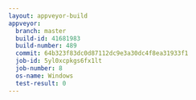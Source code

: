 ```yaml
---
layout: appveyor-build
appveyor:
  branch: master
  build-id: 41681983
  build-number: 489
  commit: 64b323f83dc0d87112dc9e3a30dc4f8ea31933f1
  job-id: 5yl0xcpkgs6fx1lt
  job-number: 8
  os-name: Windows
  test-result: 0
---
```

